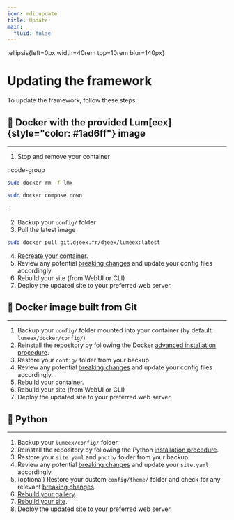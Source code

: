 ```yaml
---
icon: mdi:update
title: Update
main:
  fluid: false
---
```

:ellipsis{left=0px width=40rem top=10rem blur=140px}
# Updating the framework

To update the framework, follow these steps:

## 🐳 Docker with the provided **Lum[eex]{style="color: #1ad6ff"}** image
---

1. Stop and remove your container

::code-group
```sh [Docker run]
sudo docker rm -f lmx
```
```sh [Docker compose]
sudo docker compose down
```
::

2. Backup your `config/` folder
3. Pull the latest image
```sh
sudo docker pull git.djeex.fr/djeex/lumeex:latest
```
4. [Recreate your container](/getting-started/quick-start).
5. Review any potential [breaking changes](https://git.djeex.fr/Djeex/lumeex/releases) and update your config files accordingly.
6. Rebuild your site (from WebUI or CLI)
7. Deploy the updated site to your preferred web server.

## 🐳 Docker image built from Git 
---
1. Backup your `config/` folder mounted into your container (by default: `lumeex/docker/config/`)
2. Reinstall the repository by following the Docker [advanced installation procedure](/getting-started/advanced#docker-installation).
3. Restore your `config/` folder from your backup
4. Review any potential [breaking changes](https://git.djeex.fr/Djeex/lumeex/releases) and update your config files accordingly.
5. [Rebuild your container](/getting-started/advanced#from-git-repository).
6. Rebuild your site (from WebUI or CLI)
7. Deploy the updated site to your preferred web server.

## 🐍 Python
---

1. Backup your `lumeex/config/` folder.
2. Reinstall the repository by following the Python [installation procedure](/getting-started/advanced#python-installation).
3. Restore your `site.yaml` and `photo/` folder from your backup.
4. Review any potential [breaking changes](https://git.djeex.fr/Djeex/lumeex/releases) and update your `site.yaml` accordingly.
5. (optional) Restore your custom `config/theme/` folder and check for any relevant [breaking changes](https://git.djeex.fr/Djeex/lumeex/releases).
6. [Rebuild your gallery](/cli-users/gallery#building-your-gallery).
7. [Rebuild your site](/cli-users/build#build-the-site).
8. Deploy the updated site to your preferred web server.